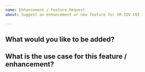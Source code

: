 ```yaml
---
name: Enhancement / Feature Request
about: Suggest an enhancement or new feature for SR-IOV CNI

---
```

<!--  Please use this template to submit feature and enhancement requests -->


## What would you like to be added?

## What is the use case for this feature / enhancement?
